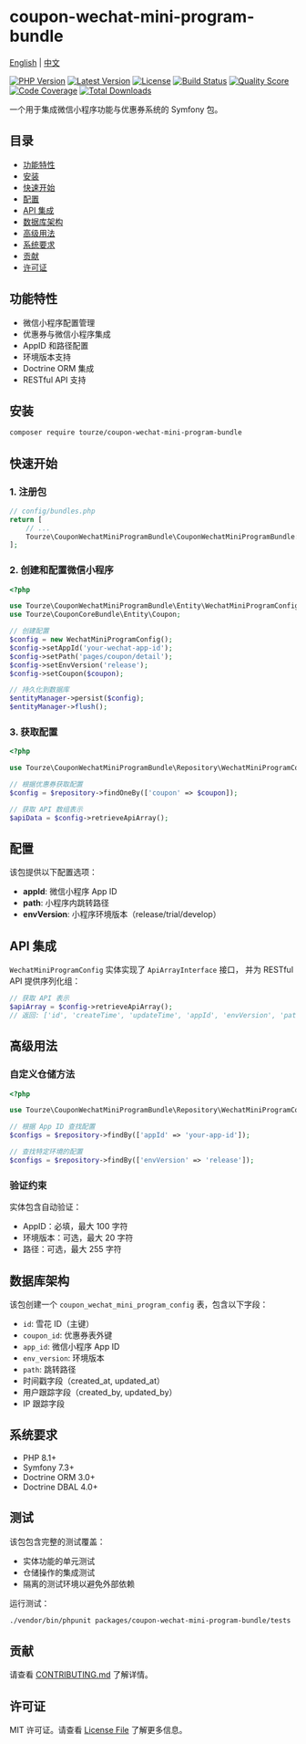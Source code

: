 # coupon-wechat-mini-program-bundle

[English](README.md) | [中文](README.zh-CN.md)

[![PHP Version](https://img.shields.io/badge/php-%5E8.1-blue)](https://php.net)
[![Latest Version](https://img.shields.io/packagist/v/tourze/coupon-wechat-mini-program-bundle.svg?style=flat-square)](
https://packagist.org/packages/tourze/coupon-wechat-mini-program-bundle)
[![License](https://img.shields.io/badge/license-MIT-green)](LICENSE)
[![Build Status](https://img.shields.io/travis/tourze/coupon-wechat-mini-program-bundle/master.svg?style=flat-square)](
https://travis-ci.org/tourze/coupon-wechat-mini-program-bundle)
[![Quality Score](https://img.shields.io/scrutinizer/g/tourze/coupon-wechat-mini-program-bundle.svg?style=flat-square)](
https://scrutinizer-ci.com/g/tourze/coupon-wechat-mini-program-bundle)
[![Code Coverage](https://img.shields.io/scrutinizer/coverage/g/tourze/coupon-wechat-mini-program-bundle.svg?style=flat-square)](
https://scrutinizer-ci.com/g/tourze/coupon-wechat-mini-program-bundle)
[![Total Downloads](https://img.shields.io/packagist/dt/tourze/coupon-wechat-mini-program-bundle.svg?style=flat-square)](
https://packagist.org/packages/tourze/coupon-wechat-mini-program-bundle)

一个用于集成微信小程序功能与优惠券系统的 Symfony 包。

## 目录

- [功能特性](#功能特性)
- [安装](#安装)
- [快速开始](#快速开始)
- [配置](#配置)
- [API 集成](#api-集成)
- [数据库架构](#数据库架构)
- [高级用法](#高级用法)
- [系统要求](#系统要求)
- [贡献](#贡献)
- [许可证](#许可证)

## 功能特性

- 微信小程序配置管理
- 优惠券与微信小程序集成
- AppID 和路径配置
- 环境版本支持
- Doctrine ORM 集成
- RESTful API 支持

## 安装

```bash
composer require tourze/coupon-wechat-mini-program-bundle
```

## 快速开始

### 1. 注册包

```php
// config/bundles.php
return [
    // ...
    Tourze\CouponWechatMiniProgramBundle\CouponWechatMiniProgramBundle::class => ['all' => true],
];
```

### 2. 创建和配置微信小程序

```php
<?php

use Tourze\CouponWechatMiniProgramBundle\Entity\WechatMiniProgramConfig;
use Tourze\CouponCoreBundle\Entity\Coupon;

// 创建配置
$config = new WechatMiniProgramConfig();
$config->setAppId('your-wechat-app-id');
$config->setPath('pages/coupon/detail');
$config->setEnvVersion('release');
$config->setCoupon($coupon);

// 持久化到数据库
$entityManager->persist($config);
$entityManager->flush();
```

### 3. 获取配置

```php
<?php

use Tourze\CouponWechatMiniProgramBundle\Repository\WechatMiniProgramConfigRepository;

// 根据优惠券获取配置
$config = $repository->findOneBy(['coupon' => $coupon]);

// 获取 API 数组表示
$apiData = $config->retrieveApiArray();
```

## 配置

该包提供以下配置选项：

- **appId**: 微信小程序 App ID
- **path**: 小程序内跳转路径
- **envVersion**: 小程序环境版本（release/trial/develop）

## API 集成

`WechatMiniProgramConfig` 实体实现了 `ApiArrayInterface` 接口，
并为 RESTful API 提供序列化组：

```php
// 获取 API 表示
$apiArray = $config->retrieveApiArray();
// 返回: ['id', 'createTime', 'updateTime', 'appId', 'envVersion', 'path']
```

## 高级用法

### 自定义仓储方法

```php
<?php

use Tourze\CouponWechatMiniProgramBundle\Repository\WechatMiniProgramConfigRepository;

// 根据 App ID 查找配置
$configs = $repository->findBy(['appId' => 'your-app-id']);

// 查找特定环境的配置
$configs = $repository->findBy(['envVersion' => 'release']);
```

### 验证约束

实体包含自动验证：

- AppID：必填，最大 100 字符
- 环境版本：可选，最大 20 字符
- 路径：可选，最大 255 字符

## 数据库架构

该包创建一个 `coupon_wechat_mini_program_config` 表，包含以下字段：

- `id`: 雪花 ID（主键）
- `coupon_id`: 优惠券表外键
- `app_id`: 微信小程序 App ID
- `env_version`: 环境版本
- `path`: 跳转路径
- 时间戳字段（created_at, updated_at）
- 用户跟踪字段（created_by, updated_by）
- IP 跟踪字段

## 系统要求

- PHP 8.1+
- Symfony 7.3+
- Doctrine ORM 3.0+
- Doctrine DBAL 4.0+

## 测试

该包包含完整的测试覆盖：

- 实体功能的单元测试
- 仓储操作的集成测试
- 隔离的测试环境以避免外部依赖

运行测试：
```bash
./vendor/bin/phpunit packages/coupon-wechat-mini-program-bundle/tests
```

## 贡献

请查看 [CONTRIBUTING.md](CONTRIBUTING.md) 了解详情。

## 许可证

MIT 许可证。请查看 [License File](LICENSE) 了解更多信息。